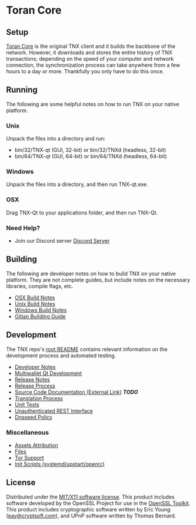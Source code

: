 Toran Core
=====================

Setup
---------------------
[Toran Core](https://Toran.com) is the original TNX client and it builds the backbone of the network. However, it downloads and stores the entire history of TNX transactions; depending on the speed of your computer and network connection, the synchronization process can take anywhere from a few hours to a day or more. Thankfully you only have to do this once.

Running
---------------------
The following are some helpful notes on how to run TNX on your native platform.

### Unix

Unpack the files into a directory and run:

- bin/32/TNX-qt (GUI, 32-bit) or bin/32/TNXd (headless, 32-bit)
- bin/64/TNX-qt (GUI, 64-bit) or bin/64/TNXd (headless, 64-bit)

### Windows

Unpack the files into a directory, and then run TNX-qt.exe.

### OSX

Drag TNX-Qt to your applications folder, and then run TNX-Qt.

### Need Help?

* Join our Discord server [Discord Server](https://discord.Toran.com)

Building
---------------------
The following are developer notes on how to build TNX on your native platform. They are not complete guides, but include notes on the necessary libraries, compile flags, etc.

- [OSX Build Notes](build-osx.md)
- [Unix Build Notes](build-unix.md)
- [Windows Build Notes](build-windows.md)
- [Gitian Building Guide](gitian-building.md)

Development
---------------------
The TNX repo's [root README](https://github.com/Toran/TNX/blob/master/README.md) contains relevant information on the development process and automated testing.

- [Developer Notes](developer-notes.md)
- [Multiwallet Qt Development](multiwallet-qt.md)
- [Release Notes](release-notes.md)
- [Release Process](release-process.md)
- [Source Code Documentation (External Link)](https://dev.visucore.com/bitcoin/doxygen/) ***TODO***
- [Translation Process](translation_process.md)
- [Unit Tests](unit-tests.md)
- [Unauthenticated REST Interface](REST-interface.md)
- [Dnsseed Policy](dnsseed-policy.md)

### Miscellaneous
- [Assets Attribution](assets-attribution.md)
- [Files](files.md)
- [Tor Support](tor.md)
- [Init Scripts (systemd/upstart/openrc)](init.md)

License
---------------------
Distributed under the [MIT/X11 software license](http://www.opensource.org/licenses/mit-license.php).
This product includes software developed by the OpenSSL Project for use in the [OpenSSL Toolkit](https://www.openssl.org/). This product includes
cryptographic software written by Eric Young ([eay@cryptsoft.com](mailto:eay@cryptsoft.com)), and UPnP software written by Thomas Bernard.
